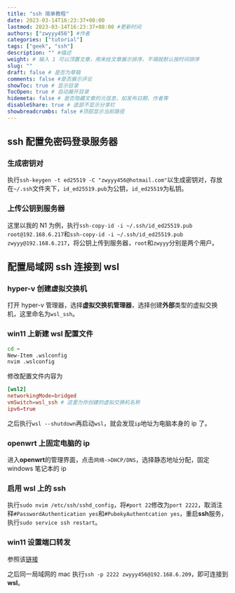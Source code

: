 ```yaml
---
title: "ssh 简单教程"
date: 2023-03-14T16:23:37+08:00
lastmod: 2023-03-14T16:23:37+08:00 #更新时间
authors: ["zwyyy456"] #作者
categories: ["tutorial"]
tags: ["geek", "ssh"]
description: "" #描述
weight: # 输入 1 可以顶置文章，用来给文章展示排序，不填就默认按时间排序
slug: ""
draft: false # 是否为草稿
comments: false #是否展示评论
showToc: true # 显示目录
TocOpen: true # 自动展开目录
hidemeta: false # 是否隐藏文章的元信息，如发布日期、作者等
disableShare: true # 底部不显示分享栏
showbreadcrumbs: false #顶部显示当前路径
---
```

## ssh 配置免密码登录服务器

### 生成密钥对

执行`ssh-keygen -t ed25519 -C "zwyyy456@hotmail.com"`以生成密钥对，存放在`~/.ssh`文件夹下，`id_ed25519.pub`为公钥，`id_ed25519`为私钥。

### 上传公钥到服务器

这里以我的 N1 为例，执行`ssh-copy-id -i ~/.ssh/id_ed25519.pub root@192.168.6.217`和`ssh-copy-id -i ~/.ssh/id_ed25519.pub zwyyy@192.168.6.217`，将公钥上传到服务器，`root`和`zwyyy`分别是两个用户。

## 配置局域网 ssh 连接到 wsl

### hyper-v 创建虚拟交换机

打开 hyper-v 管理器，选择**虚拟交换机管理器**，选择创建**外部**类型的虚拟交换机，这里命名为`wsl_ssh`。

### win11 上新建 wsl 配置文件

```sh
cd ~
New-Item .wslconfig
nvim .wslconfig
```
修改配置文件内容为
```toml
[wsl2]
networkingMode=bridged
vmSwitch=wsl_ssh # 这里为你创建的虚拟交换机名称
ipv6=true
```

之后执行`wsl --shutdown`再启动`wsl`，就会发现`ip`地址为电脑本身的 ip 了。

### openwrt 上固定电脑的 ip
进入**openwrt**的管理界面，点击`网络->DHCP/DNS`，选择静态地址分配，固定 windows 笔记本的 ip

### 启用 wsl 上的 ssh
执行`sudo nvim /etc/ssh/sshd_config`，将`#port 22`修改为`port 2222`，取消注释`#PasswordAuthentication yes`和`#PubekyAuthentcation yes`，重启**ssh**服务，执行`sudo service ssh restart`。

### win11 设置端口转发
参照该[链接](https://blog.csdn.net/lcuwb/article/details/82885920)

之后同一局域网的 mac 执行`ssh -p 2222 zwyyy456@192.168.6.209`，即可连接到**wsl**。
